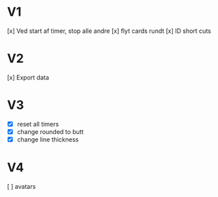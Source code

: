 # V1
[x] Ved start af timer, stop alle andre
[x] flyt cards rundt
[x] ID short cuts

# V2
[x] Export data

# V3
* [x] reset all timers
* [x] change rounded to butt
* [x] change line thickness

# V4
[ ] avatars
